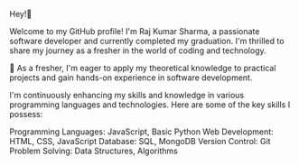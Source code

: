 Hey!👋



Welcome to my GitHub profile! I'm Raj Kumar Sharma, a passionate software developer and currently completed my graduation. I'm thrilled to share my journey as a fresher in the world of coding and technology.

🌱 As a fresher, I'm eager to apply my theoretical knowledge to practical projects and gain hands-on experience in software development.



I'm continuously enhancing my skills and knowledge in various programming languages and technologies. Here are some of the key skills I possess:

Programming Languages: JavaScript, Basic Python
Web Development: HTML, CSS, JavaScript
Database: SQL, MongoDB
Version Control: Git
Problem Solving: Data Structures, Algorithms
